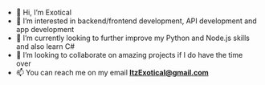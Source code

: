 - 👋 Hi, I’m Exotical
- 👀 I’m interested in backend/frontend development, API development and app development
- 🌱 I’m currently looking to further improve my Python and Node.js skills and also learn C#
- 💞️ I’m looking to collaborate on amazing projects if I do have the time over
- 📫 You can reach me on my email **ItzExotical@gmail.com**

<!---
ThatMogus/ThatMogus is a ✨ special ✨ repository because its `README.md` (this file) appears on your GitHub profile.
You can click the Preview link to take a look at your changes.
--->
